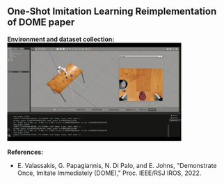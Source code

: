## One-Shot Imitation Learning Reimplementation of DOME paper

**Environment and dataset collection:**
![til](https://github.com/fifi059/DeepRobProject/blob/master/Dataset%20Collection.gif)


**References:**
* E. Valassakis, G. Papagiannis, N. Di Palo, and E. Johns, "Demonstrate Once, Imitate Immediately (DOME)," Proc. IEEE/RSJ IROS, 2022.
